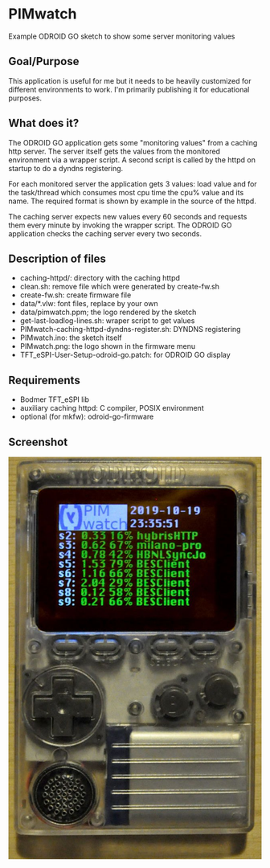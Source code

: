 # PIMwatch
Example ODROID GO sketch to show some server monitoring values


## Goal/Purpose

This application is useful for me but it needs to be heavily customized for
different environments to work.
I'm primarily publishing it for educational purposes.

## What does it?

The ODROID GO application gets some "monitoring values" from a caching http
server. The server itself gets the values from the monitored environment via
a wrapper script. A second script is called by the httpd on startup to do a
dyndns registering.

For each monitored server the application gets 3 values: load value and for
the task/thread which consumes most cpu time the cpu% value and its name.
The required format is shown by example in the source of the httpd.

The caching server expects new values every 60 seconds and requests them
every minute by invoking the wrapper script. The ODROID GO application
checks the caching server every two seconds.

## Description of files

   * caching-httpd/: directory with the caching httpd
   * clean.sh: remove file which were generated by create-fw.sh
   * create-fw.sh: create firmware file
   * data/\*.vlw: font files, replace by your own
   * data/pimwatch.ppm; the logo rendered by the sketch
   * get-last-loadlog-lines.sh: wraper script to get values
   * PIMwatch-caching-httpd-dyndns-register.sh: DYNDNS registering
   * PIMwatch.ino: the sketch itself
   * PIMwatch.png: the logo shown in the firmware menu
   * TFT\_eSPI-User-Setup-odroid-go.patch: for ODROID GO display

## Requirements

   * Bodmer TFT\_eSPI lib
   * auxiliary caching httpd: C compiler, POSIX environment
   * optional (for mkfw): odroid-go-firmware

## Screenshot

![Screenshot](https://raw.githubusercontent.com/tx-odroid/PIMwatch/master/PIMwatch-screenshot.jpg)

